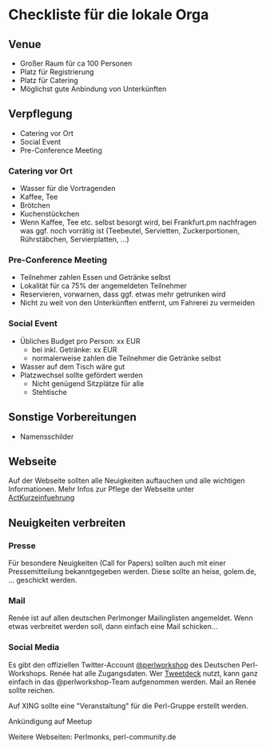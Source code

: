 # Checkliste für die lokale Orga

## Venue

* Großer Raum für ca 100 Personen
* Platz für Registrierung
* Platz für Catering
* Möglichst gute Anbindung von Unterkünften

## Verpflegung

* Catering vor Ort
* Social Event
* Pre-Conference Meeting

### Catering vor Ort

  * Wasser für die Vortragenden
  * Kaffee, Tee
  * Brötchen
  * Kuchenstückchen
  * Wenn Kaffee, Tee etc. selbst besorgt wird, bei Frankfurt.pm nachfragen
    was ggf. noch vorrätig ist (Teebeutel, Servietten, Zuckerportionen, Rührstäbchen, Servierplatten, ...)

### Pre-Conference Meeting

* Teilnehmer zahlen Essen und Getränke selbst
* Lokalität für ca 75% der angemeldeten Teilnehmer
* Reservieren, vorwarnen, dass ggf. etwas mehr getrunken wird
* Nicht zu weit von den Unterkünften entfernt, um Fahrerei zu vermeiden

### Social Event

* Übliches Budget pro Person: xx EUR
  * bei inkl. Getränke: xx EUR
  * normalerweise zahlen die Teilnehmer die Getränke selbst
* Wasser auf dem Tisch wäre gut
* Platzwechsel sollte gefördert werden
  * Nicht genügend Sitzplätze für alle
  * Stehtische

## Sonstige Vorbereitungen

* Namensschilder

## Webseite

Auf der Webseite sollten alle Neuigkeiten auftauchen und alle wichtigen Informationen. Mehr Infos zur Pflege der Webseite unter [ActKurzeinfuehrung](./ActKurzeinfuehrung.md)

## Neuigkeiten verbreiten

### Presse

Für besondere Neuigkeiten (Call for Papers) sollten auch mit einer Pressemitteilung bekanntgegeben werden. Diese sollte an heise, golem.de, ... geschickt werden.

### Mail

Renée ist auf allen deutschen Perlmonger Mailinglisten angemeldet. Wenn etwas verbreitet werden soll, dann einfach eine Mail schicken...

### Social Media

Es gibt den offiziellen Twitter-Account [@perlworkshop](https://twitter.com/perlworkshop) des Deutschen Perl-Workshops. Renée hat alle Zugangsdaten. Wer [Tweetdeck](https://tweetdeck.twitter.com) nutzt, kann ganz einfach in das @perlworkshop-Team aufgenommen werden. Mail an Renée sollte reichen.

Auf XING sollte eine "Veranstaltung" für die Perl-Gruppe erstellt werden.

Ankündigung auf Meetup

Weitere Webseiten: Perlmonks, perl-community.de
